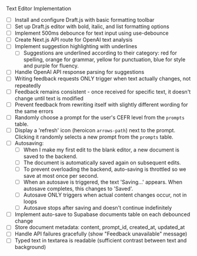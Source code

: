 Text Editor Implementation

- [ ] Install and configure Draft.js with basic formatting toolbar
- [ ] Set up Draft.js editor with bold, italic, and list formatting options
- [ ] Implement 500ms debounce for text input using use-debounce
- [ ] Create Next.js API route for OpenAI text analysis
- [ ] Implement suggestion highlighting with underlines
   - [ ] Suggestions are underlined according to their category: red for spelling, orange for grammar, yellow for punctuation, blue for style and purple for fluency.
- [ ] Handle OpenAI API response parsing for suggestions
- [ ] Writing feedback requests ONLY trigger when text actually changes, not repeatedly
- [ ] Feedback remains consistent - once received for specific text, it doesn't change until text is modified
- [ ] Prevent feedback from rewriting itself with slightly different wording for the same errors
- [ ] Randomly choose a prompt for the user's CEFR level from the `prompts` table.
- [ ] Display a 'refresh' icon (heroicon `arrows-path`) next to the prompt. Clicking it randomly selects a new prompt from the `prompts` table.
- [ ] Autosaving:
  - [ ] When I make my first edit to the blank editor, a new document is saved to the backend.
  - [ ] The document is automatically saved again on subsequent edits.
  - [ ] To prevent overloading the backend, auto-saving is throttled so we save at most once per second.
  - [ ] When an autosave is triggered, the text 'Saving...' appears. When autosave completes, this changes to 'Saved'.
  - [ ] Autosave ONLY triggers when actual content changes occur, not in loops
  - [ ] Autosave stops after saving and doesn't continue indefinitely
- [ ] Implement auto-save to Supabase documents table on each debounced change
- [ ] Store document metadata: content, prompt_id, created_at, updated_at
- [ ] Handle API failures gracefully (show "Feedback unavailable" message)
- [ ] Typed text in textarea is readable (sufficient contrast between text and background)
